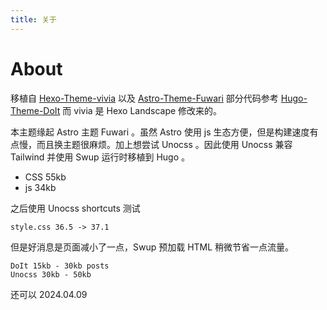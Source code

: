 ```yaml
---
title: 关于
---
```


# About

移植自 [Hexo-Theme-vivia](https://github.com/saicaca/hexo-theme-vivia) 以及 [Astro-Theme-Fuwari](https://github.com/saicaca/fuwari)
部分代码参考 [Hugo-Theme-DoIt](https://github.com/HEIGE-PCloud/DoIt)
而 vivia 是 Hexo Landscape 修改来的。

本主题缘起 Astro 主题 Fuwari 。虽然 Astro 使用 js 生态方便，但是构建速度有点慢，而且换主题很麻烦。加上想尝试 Unocss 。因此使用 Unocss 兼容 Tailwind 并使用 Swup 运行时移植到 Hugo 。

- CSS 55kb
- js 34kb

之后使用 Unocss shortcuts 测试

```
style.css 36.5 -> 37.1 
```

但是好消息是页面减小了一点，Swup 预加载 HTML 稍微节省一点流量。

```
DoIt 15kb - 30kb posts
Unocss 30kb - 50kb
```
还可以 2024.04.09